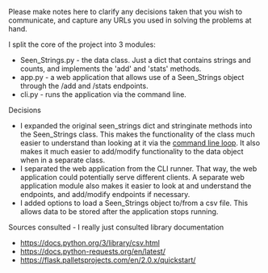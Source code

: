 Please make notes here to clarify any decisions taken that you wish to communicate, and capture any URLs you used in solving the problems at hand.

I split the core of the project into 3 modules:
* Seen_Strings.py - the data class. Just a dict that contains strings and counts, and implements the 'add' and 'stats' methods.
* app.py - a web application that allows use of a Seen_Strings object through the /add and /stats endpoints.
* cli.py - runs the application via the command line.

Decisions
* I expanded the original seen_strings dict and stringinate methods into the Seen_Strings class. This makes the functionality of the class much easier to understand than looking at it via the [command line loop](https://github.com/ryanhassing/comcast-coding-exercise-11-8/commit/0d2d0bc0c8ceaffbedbe7a24172381bf221b558d#diff-568470d013cd12e4f388206520da39ab9a4e4c3c6b95846cbc281abc1ba3c959R4-R19). It also makes it much easier to add/modify functionality to the data object when in a separate class.
* I separated the web application from the CLI runner. That way, the web application could potentially serve different clients. A separate web application module also makes it easier to look at and understand the endpoints, and add/modify endpoints if necessary.
* I added options to load a Seen_Strings object to/from a csv file. This allows data to be stored after the application stops running.

Sources consulted - I really just consulted library documentation
* https://docs.python.org/3/library/csv.html
* https://docs.python-requests.org/en/latest/
* https://flask.palletsprojects.com/en/2.0.x/quickstart/